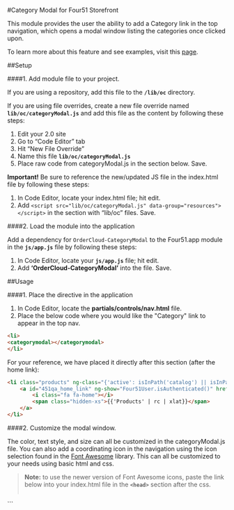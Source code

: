 #Category Modal for Four51 Storefront

This module provides the user the ability to add a Category link in the top navigation, which opens a modal window listing the categories once clicked upon.

To learn more about this feature and see examples, visit this [page](https://volition.four51ordercloud.com/store/product/CategoryModal).

##Setup

####1. Add module file to your project.

If you are using a repository, add this file to the **`/lib/oc`** directory.

If you are using file overrides, create a new file override named **`lib/oc/categoryModal.js`** and add this file as the content by following these steps:

1. Edit your 2.0 site
2. Go to “Code Editor” tab
3. Hit “New File Override”
4. Name this file **`lib/oc/categoryModal.js`**
5. Place raw code from categoryModal.js in the section below. Save.

**Important!** Be sure to reference the new/updated JS file in the index.html file by following these steps:

1. In Code Editor, locate your index.html file; hit edit.
2. Add `<script src="lib/oc/categoryModal.js" data-group="resources"></script>` in the section with “lib/oc” files. Save.

####2. Load the module into the application

Add a dependency for `OrderCloud-CategoryModal` to the Four51.app module in the **`js/app.js`** file by following these steps:

1. In Code Editor, locate your **`js/app.js`** file; hit edit.
2. Add **‘OrderCloud-CategoryModal’** into the file. Save.

##Usage

####1. Place the directive in the application

 1. In Code Editor, locate the **partials/controls/nav.html** file.
 2. Place the below code where you would like the "Category" link to appear in the top nav.  

```html
<li>
<categorymodal></categorymodal>
</li>
```

For your reference, we have placed it directly after this section (after the home link):

```html
<li class="products" ng-class="{'active': isInPath('catalog') || isInPath('product') || isInPath('cart/default') || isInPath('search')}">
	<a id="451qa_home_link" ng-show="Four51User.isAuthenticated()" href="catalog">
		<i class="fa fa-home"></i>
		<span class="hidden-xs">{{'Products' | rc | xlat}}</span>
	</a>
</li>
```

####2. Customize the modal window.

The color, text style, and size can all be customized in the categoryModal.js file. You can also add a coordinating icon in the navigation using the icon selection found in the  [Font Awesome](http://fontawesome.github.io/Font-Awesome/icons/) library.  This can all be customized to your needs using basic html and css. 

> **Note:** to use the newer version of Font Awesome icons, paste the link below into your index.html file in the **`<head>`** section after the css.
> ```html
<link rel="stylesheet" href="https://maxcdn.bootstrapcdn.com/font-awesome/4.5.0/css/font-awesome.min.css">
``` 
